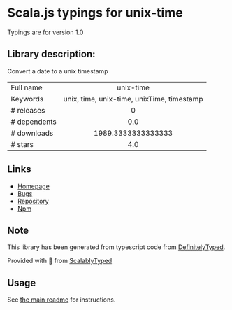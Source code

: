 
# Scala.js typings for unix-time

Typings are for version 1.0

## Library description:
Convert a date to a unix timestamp

|                    |                 |
| ------------------ | :-------------: |
| Full name          | unix-time |
| Keywords           | unix, time, unix-time, unixTime, timestamp |
| # releases         | 0 |
| # dependents       | 0.0 |
| # downloads        | 1989.3333333333333 |
| # stars            | 4.0 |

## Links
- [Homepage](https://github.com/segmentio/unix-time#readme)
- [Bugs](https://github.com/segmentio/unix-time/issues)
- [Repository](https://github.com/segmentio/unix-time)
- [Npm](https://www.npmjs.com/package/unix-time)
    


## Note
This library has been generated from typescript code from [DefinitelyTyped](https://definitelytyped.org).

Provided with :purple_heart: from [ScalablyTyped](https://github.com/oyvindberg/ScalablyTyped)

## Usage
See [the main readme](../../readme.md) for instructions.



